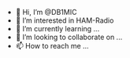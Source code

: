 - 👋 Hi, I’m @DB1MIC
- 👀 I’m interested in HAM-Radio
- 🌱 I’m currently learning ...
- 💞️ I’m looking to collaborate on ...
- 📫 How to reach me ...

<!---
DB1MIC/DB1MIC is a ✨ special ✨ repository because its `README.md` (this file) appears on your GitHub profile.
You can click the Preview link to take a look at your changes.
--->
